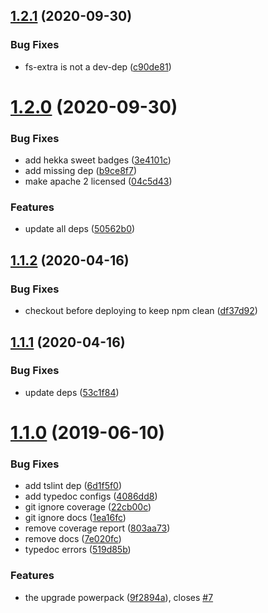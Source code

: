 ## [1.2.1](https://github.com/etclabscore/dl-github-releases/compare/1.2.0...1.2.1) (2020-09-30)


### Bug Fixes

* fs-extra  is not a dev-dep ([c90de81](https://github.com/etclabscore/dl-github-releases/commit/c90de81b5adb7c744de124c389442935e10ccd72))

# [1.2.0](https://github.com/etclabscore/dl-github-releases/compare/1.1.2...1.2.0) (2020-09-30)


### Bug Fixes

* add hekka sweet badges ([3e4101c](https://github.com/etclabscore/dl-github-releases/commit/3e4101cad814e2984090cc33ceada081da662065))
* add missing dep ([b9ce8f7](https://github.com/etclabscore/dl-github-releases/commit/b9ce8f785425cff687b2685ee4ae13d11ad3b806))
* make apache 2 licensed ([04c5d43](https://github.com/etclabscore/dl-github-releases/commit/04c5d43313464a9b3ae9f8d5600b3a0710007cfc))


### Features

* update all deps ([50562b0](https://github.com/etclabscore/dl-github-releases/commit/50562b04556b534cf73d5f47ea902efde755e043))

## [1.1.2](https://github.com/etclabscore/dl-github-releases/compare/1.1.1...1.1.2) (2020-04-16)


### Bug Fixes

* checkout before deploying to keep npm clean ([df37d92](https://github.com/etclabscore/dl-github-releases/commit/df37d92ba2bb493bd31224b9bd8f7c22cbcbbcc7))

## [1.1.1](https://github.com/etclabscore/dl-github-releases/compare/1.1.0...1.1.1) (2020-04-16)


### Bug Fixes

* update deps ([53c1f84](https://github.com/etclabscore/dl-github-releases/commit/53c1f8405eb6eb112803d4872efa5038c5261bdf))

# [1.1.0](https://github.com/etclabscore/dl-github-releases/compare/1.0.9...1.1.0) (2019-06-10)


### Bug Fixes

* add tslint dep ([6d1f5f0](https://github.com/etclabscore/dl-github-releases/commit/6d1f5f0))
* add typedoc configs ([4086dd8](https://github.com/etclabscore/dl-github-releases/commit/4086dd8))
* git ignore coverage ([22cb00c](https://github.com/etclabscore/dl-github-releases/commit/22cb00c))
* git ignore docs ([1ea16fc](https://github.com/etclabscore/dl-github-releases/commit/1ea16fc))
* remove coverage report ([803aa73](https://github.com/etclabscore/dl-github-releases/commit/803aa73))
* remove docs ([7e020fc](https://github.com/etclabscore/dl-github-releases/commit/7e020fc))
* typedoc errors ([519d85b](https://github.com/etclabscore/dl-github-releases/commit/519d85b))


### Features

* the upgrade powerpack ([9f2894a](https://github.com/etclabscore/dl-github-releases/commit/9f2894a)), closes [#7](https://github.com/etclabscore/dl-github-releases/issues/7)
